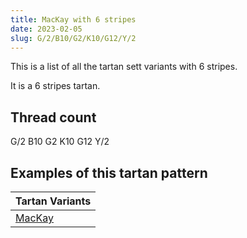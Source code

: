```yaml
---
title: MacKay with 6 stripes
date: 2023-02-05
slug: G/2/B10/G2/K10/G12/Y/2
---
```

This is a list of all the tartan sett variants with 6 stripes.

It is a 6 stripes tartan.


## Thread count
G/2 B10 G2 K10 G12 Y/2

## Examples of this tartan pattern

| Tartan Variants |
|---------------|
| [MacKay](/variants/g/2/b10/g2/k10/g12/y/2-b304080-g008000-k000000-yf0c000)||
